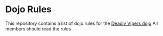 Dojo Rules
==========

This repository contains a list of dojo rules for the [Deadly Vipers dojo]("https://github.com/deadlyvipers")
All members should read the rules
